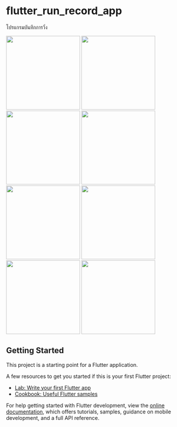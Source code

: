 # flutter_run_record_app

โปรแกรมบันทึกการวิ่ง

<img src="https://github.com/user-attachments/assets/40de877b-356c-4825-9579-0796623d382e" width="200">
<img src="https://github.com/user-attachments/assets/31fdcae2-ea30-437a-8b59-f7b4bb374105" width="200">
<img src="https://github.com/user-attachments/assets/40d75e90-c1fc-4780-84fc-3092f3a41cb3" width="200">
<img src="https://github.com/user-attachments/assets/e3d4c596-b840-4cb6-9b2d-eaa9bb7ea173" width="200">
<img src="https://github.com/user-attachments/assets/2cdb4d2a-ad96-464d-b1c4-61b6599c9e9c" width="200">
<img src="https://github.com/user-attachments/assets/c54a8a7f-55e5-4cb7-85ff-3a72e0863718" width="200">
<img src="https://github.com/user-attachments/assets/77dc3371-e9ae-4bf5-a2ce-18f03c4d15ac" width="200">
<img src="https://github.com/user-attachments/assets/758ab766-b1ac-4823-9e0b-e92dcd8abcc4" width="200">


## Getting Started

This project is a starting point for a Flutter application.

A few resources to get you started if this is your first Flutter project:

- [Lab: Write your first Flutter app](https://docs.flutter.dev/get-started/codelab)
- [Cookbook: Useful Flutter samples](https://docs.flutter.dev/cookbook)

For help getting started with Flutter development, view the
[online documentation](https://docs.flutter.dev/), which offers tutorials,
samples, guidance on mobile development, and a full API reference.
